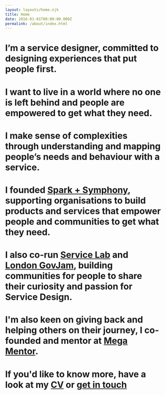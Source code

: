 ```yaml
---
layout: layouts/home.njk
title: Home
date: 2016-01-01T00:00:00.000Z
permalink: /about/index.html
---
```


# I’m a service designer, committed to designing experiences that put people first.

# I want to live in a world where no one is left behind and people are empowered to get what they need.

# I make sense of complexities through understanding and mapping people’s needs and behaviour with a service.

# I founded [Spark + Symphony](https://www.sparkandsymphony.com/), supporting organisations to build products and services that empower people and communities to get what they need.

# I also co-run [Service Lab](http://weareservicelab.com/) and [London GovJam](https://www.eventbrite.co.uk/o/london-gov-jam-27454665733), building communities for people to share their curiosity and passion for Service Design.

# I'm also keen on giving back and helping others on their journey, I co-founded and mentor at [Mega Mentor](https://mega-mentor.com/).

# If you'd like to know more, have a look at my [CV](https://drive.google.com/file/d/1t7PKey_fxTEsaInyGgOf7kTSnPMqsAfn/view?usp=sharing) or [get in touch](https://afsaakbar.netlify.app/contact/)
